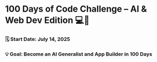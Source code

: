 # 100 Days of Code Challenge – AI & Web Dev Edition 💻🧠

### 🗓️ Start Date: July 14, 2025  
### 💡 Goal: Become an AI Generalist and App Builder in 100 Days


